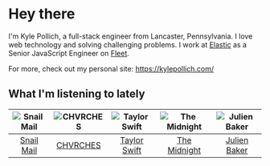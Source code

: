 # Hey there


I'm Kyle Pollich, a full-stack engineer from Lancaster, Pennsylvania. I love web technology and solving challenging problems.
I work at [Elastic](https://www.elastic.co/) as a Senior JavaScript Engineer on [Fleet](https://www.elastic.co/guide/en/fleet/current/fleet-overview.html).

For more, check out my personal site: https://kylepollich.com/

## What I'm listening to lately

<!-- begin artists -->
  |![Snail Mail](https://i.scdn.co/image/ab6761610000f178d17078227246fc97957c7108)|![CHVRCHES](https://i.scdn.co/image/ab6761610000f178ea72be78f2a71616661b982e)|![Taylor Swift](https://i.scdn.co/image/ab6761610000f1789e3acf1eaf3b8846e836f441)|![The Midnight](https://i.scdn.co/image/ab6761610000f178767aa54ea96b135c06652d96)|![Julien Baker](https://i.scdn.co/image/ab6761610000f17818d2e50502f980f076053a1c)|
  |:---:|:---:|:---:|:---:|:---:|
  |[Snail Mail](https://open.spotify.com/artist/4QkSD9TRUnMtI8Fq1jXJJe)|[CHVRCHES](https://open.spotify.com/artist/3CjlHNtplJyTf9npxaPl5w)|[Taylor Swift](https://open.spotify.com/artist/06HL4z0CvFAxyc27GXpf02)|[The Midnight](https://open.spotify.com/artist/2NFrAuh8RQdQoS7iYFbckw)|[Julien Baker](https://open.spotify.com/artist/12zbUHbPHL5DGuJtiUfsip)|
<!-- end artists -->
